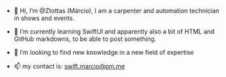- 👋 Hi, I’m @Ztottas (Márcio), I am a carpenter and automation technician in shows and events.

- 🌱 I’m currently learning SwiftUI and apparently also a bit of HTML and GitHub markdowns, to be able to post something.
- 💞️ I’m looking to find new knowledge in a new field of expertise
- 📫 my contact is: swift.marcio@pm.me

<!---
Ztottas/Ztottas is a ✨ special ✨ repository because its `README.md` (this file) appears on your GitHub profile.
You can click the Preview link to take a look at your changes.
--->
